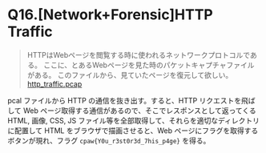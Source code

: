 # Q16.[Network+Forensic]HTTP Traffic

>HTTPはWebページを閲覧する時に使われるネットワークプロトコルである。 
>ここに、とあるWebページを見た時のパケットキャプチャファイルがある。 
>このファイルから、見ていたページを復元して欲しい。 
>[http_traffic.pcap](https://ctf.cpaw.site/download.php?param=48fcbe6fef27c37251e5a8722e2e3037)

pcal ファイルから HTTP の通信を抜き出す。すると、HTTP リクエストを飛ばして Web ページ取得する通信があるので、そこでレスポンスとして返ってくる HTML, 画像, CSS, JS ファイル等を全部取得して、それらを適切なディレクトリに配置して HTML をブラウザで描画させると、Web ページにフラグを取得するボタンが現れ、フラグ `cpaw{Y0u_r3st0r3d_7his_p4ge}` を得る。
